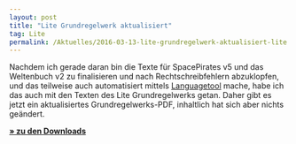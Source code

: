 ```yaml
---
layout: post
title: "Lite Grundregelwerk aktualisiert"
tag: Lite
permalink: /Aktuelles/2016-03-13-lite-grundregelwerk-aktualisiert-lite
---
```


Nachdem ich gerade daran bin die Texte für SpacePirates v5 und das Weltenbuch v2 zu finalisieren und nach Rechtschreibfehlern abzuklopfen, und das teilweise auch automatisiert mittels [Languagetool](https://languagetool.org/) mache, habe ich das auch mit den Texten des Lite Grundregelwerks getan. Daher gibt es jetzt ein aktualisiertes Grundregelwerks-PDF, inhaltlich hat sich aber nichts geändert.

**[&raquo; zu den Downloads](https://lite.jcgames.de/Publikationen/)**


